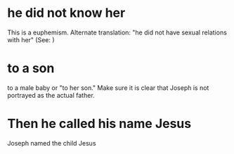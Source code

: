 
# he did not know her
This is a euphemism. Alternate translation: "he did not have sexual relations with her" (See: )

# to a son
to a male baby or "to her son." Make sure it is clear that Joseph is not portrayed as the actual father.

# Then he called his name Jesus
Joseph named the child Jesus
